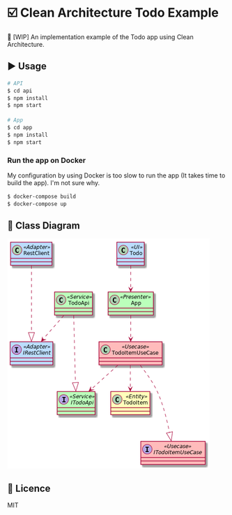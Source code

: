 # :ballot_box_with_check: Clean Architecture Todo Example
:construction: [WIP] An implementation example of the Todo app using Clean Architecture.

## :arrow_forward: Usage
```bash
# API
$ cd api
$ npm install
$ npm start

# App
$ cd app
$ npm install
$ npm start
```

### Run the app on Docker
My configuration by using Docker is too slow to run the app (It takes time to build the app). I'm not sure why.

```bash
$ docker-compose build
$ docker-compose up
```

## :art: Class Diagram
![](./class_diagram.png)

## :memo: Licence
MIT
